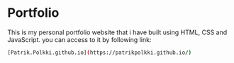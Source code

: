 # Portfolio
This is my personal portfolio website that i have built using HTML, CSS and JavaScript.
you can access to it by following link:

```sh
[Patrik.Polkki.github.io](https://patrikpolkki.github.io/)
```
